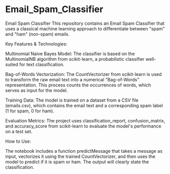 # Email_Spam_Classifier

Email Spam Classifier
This repository contains an Email Spam Classifier that uses a classical machine learning approach to differentiate between "spam" and "ham" (non-spam) emails.

Key Features & Technologies:

Multinomial Naive Bayes Model: The classifier is based on the MultinomialNB algorithm from scikit-learn, a probabilistic classifier well-suited for text classification.

Bag-of-Words Vectorization: The CountVectorizer from scikit-learn is used to transform the raw email text into a numerical "Bag-of-Words" representation. This process counts the occurrences of words, which serves as input for the model.

Training Data: The model is trained on a dataset from a CSV file (emails.csv), which contains the email text and a corresponding spam label (1 for spam, 0 for ham).

Evaluation Metrics: The project uses classification_report, confusion_matrix, and accuracy_score from scikit-learn to evaluate the model's performance on a test set.

How to Use:

The notebook includes a function predictMessage that takes a message as input, vectorizes it using the trained CountVectorizer, and then uses the model to predict if it is spam or ham. The output will clearly state the classification.

